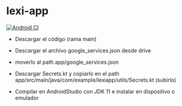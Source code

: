 # lexi-app
[![Android CI](https://github.com/TheLastColor/lexi-app/actions/workflows/android.yml/badge.svg)](https://github.com/TheLastColor/lexi-app/actions/workflows/android.yml)

- Descargar el código (rama main)

- Descargar el archivo google_services.json desde drive

- moverlo al path app/google_services.json

- Descargar Secrets.kt y copiarlo en el path app/src/main/java/com/example/lexiapp/utils/Secrets.kt (subirlo)

- Compilar en AndroidStudio con JDK 11 e instalar en dispositivo o emulador
